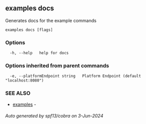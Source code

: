 ## examples docs

Generates docs for the example commands

```
examples docs [flags]
```

### Options

```
  -h, --help   help for docs
```

### Options inherited from parent commands

```
  -e, --platformEndpoint string   Platform Endpoint (default "localhost:8080")
```

### SEE ALSO

* [examples](examples.md)	 - 

###### Auto generated by spf13/cobra on 3-Jun-2024
